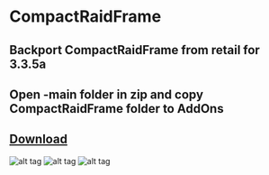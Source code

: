 # CompactRaidFrame

## Backport CompactRaidFrame from retail for 3.3.5a

## Open -main folder in zip and copy CompactRaidFrame folder to AddOns

## [Download](https://github.com/RomanSpector/CompactRaidFrame/archive/refs/heads/main.zip)

![alt tag](https://media.discordapp.net/attachments/761857830923665418/849274584591368222/CUF-raid.png?width=880&height=627) 
![alt tag](https://media.discordapp.net/attachments/761857830923665418/849274602336419840/CUF-party.png?width=880&height=627) 
![alt tag](https://media.discordapp.net/attachments/761857830923665418/849274598159548436/CUF-options.png?width=880&height=627) 
